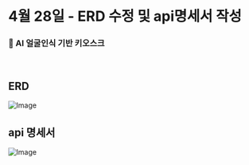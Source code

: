 # 4월 28일 - ERD 수정 및 api명세서 작성 

### 🔐 AI 얼굴인식 기반 키오스크

<br/>

## ERD

![Image](https://key-wi.s3.ap-northeast-2.amazonaws.com/readmeImage/erd.png)

## api 명세서

![Image](https://key-wi.s3.ap-northeast-2.amazonaws.com/readmeImage/api.png)